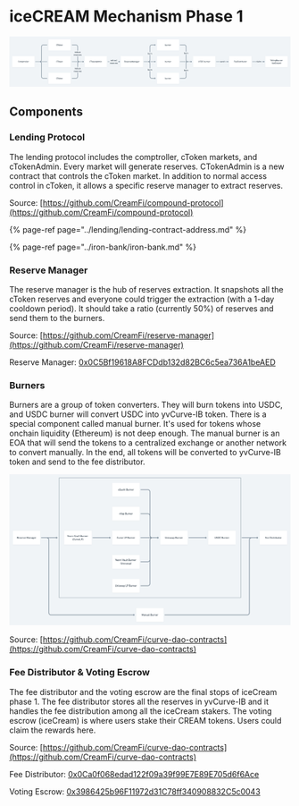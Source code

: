 # iceCREAM Mechanism Phase 1

![](../.gitbook/assets/icecream_-3-.png)

## Components

### Lending Protocol

The lending protocol includes the comptroller, cToken markets, and cTokenAdmin. Every market will generate reserves. CTokenAdmin is a new contract that controls the cToken market. In addition to normal access control in cToken, it allows a specific reserve manager to extract reserves.

Source: [https://github.com/CreamFi/compound-protocol](https://github.com/CreamFi/compound-protocol)

{% page-ref page="../lending/lending-contract-address.md" %}

{% page-ref page="../iron-bank/iron-bank.md" %}

### Reserve Manager

The reserve manager is the hub of reserves extraction. It snapshots all the cToken reserves and everyone could trigger the extraction \(with a 1-day cooldown period\). It should take a ratio \(currently 50%\) of reserves and send them to the burners.

Source: [https://github.com/CreamFi/reserve-manager](https://github.com/CreamFi/reserve-manager)

Reserve Manager: [0x0C5Bf19618A8FCDdb132d82BC6c5ea736A1beAED](https://etherscan.io/address/0x0C5Bf19618A8FCDdb132d82BC6c5ea736A1beAED)

### Burners

Burners are a group of token converters. They will burn tokens into USDC, and USDC burner will convert USDC into yvCurve-IB token. There is a special component called manual burner. It's used for tokens whose onchain liquidity \(Ethereum\) is not deep enough. The manual burner is an EOA that will send the tokens to a centralized exchange or another network to convert manually. In the end, all tokens will be converted to yvCurve-IB token and send to the fee distributor.

![](../.gitbook/assets/icecream_-4-.png)

Source: [https://github.com/CreamFi/curve-dao-contracts](https://github.com/CreamFi/curve-dao-contracts)

### Fee Distributor & Voting Escrow

The fee distributor and the voting escrow are the final stops of iceCream phase 1. The fee distributor stores all the reserves in yvCurve-IB and it handles the fee distribution among all the iceCream stakers. The voting escrow \(iceCream\) is where users stake their CREAM tokens. Users could claim the rewards here.

Source: [https://github.com/CreamFi/curve-dao-contracts](https://github.com/CreamFi/curve-dao-contracts)

Fee Distributor: [0x0Ca0f068edad122f09a39f99E7E89E705d6f6Ace](https://etherscan.io/address/0x0Ca0f068edad122f09a39f99E7E89E705d6f6Ace)

Voting Escrow: [0x3986425b96F11972d31C78ff340908832C5c0043](https://etherscan.io/address/0x3986425b96F11972d31C78ff340908832C5c0043)



